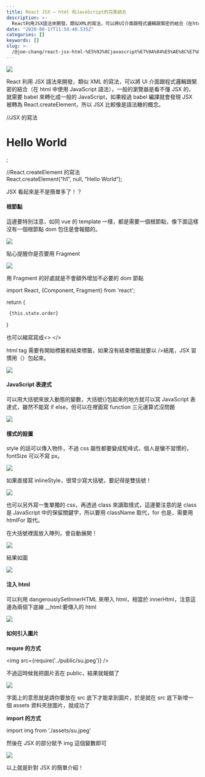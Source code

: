```yaml
---
title: React JSX — html 和JavaScript的完美結合
description: >-
  React利用JSX語法來開發，類似XML的寫法，可以將UI介面跟程式邏輯跟緊密的結合（在html中使用JavaScript語法），一般的瀏覽器是看不懂JSX的，就需要babel來轉化成一般的JavaScript，如果經過babel編譯就會發現JSX被轉為React.create…
date: "2020-08-17T11:58:40.535Z"
categories: []
keywords: []
slug: >-
  /@joe-chang/react-jsx-html-%E5%92%8Cjavascript%E7%9A%84%E5%AE%8C%E7%BE%8E%E7%B5%90%E5%90%88-6994ac94fa2d
---
```


![](./img/1__A0Vfq5KRGuqlq70dLNujuw.jpeg)

React 利用 JSX 語法來開發，類似 XML 的寫法，可以將 UI 介面跟程式邏輯跟緊密的結合（在 html 中使用 JavaScript 語法），一般的瀏覽器是看不懂 JSX 的，就需要 babel 來轉化成一般的 JavaScript，如果經過 babel 編譯就會發現 JSX 被轉為 React.createElement，所以 JSX 比較像是語法糖的概念。

//JSX 的寫法

<h1>Hello World</h1>;

//React.createElement 的寫法  
React.createElement(“h1”, null, “Hello World”);

JSX 看起來是不是簡單多了！？

#### **根節點**

這邊要特別注意，如同 vue 的 template 一樣，都是需要一個根節點，像下面這樣沒有一個根節點 dom 包住是會報錯的。

![](./img/1__zYB__xMYC2WnRvFFDlAxC7A.png)

貼心提醒你是否要用 Fragment

![](./img/1__s5v__7oqMLCiMNbV1eBLNSg.png)

用 Fragment 的好處就是不會額外增加不必要的 dom 節點

import React, {Component, Fragment} from 'react';

return (

   <Fragment>

     {this.state.order}

   </Fragment>

)

<Fragment> </Fragment>也可以縮寫寫成<> </>

html tag 需要有開始標籤和結束標籤，如果沒有結束標籤就要以 />結尾，JSX 習慣用（）包起來。

![](./img/1__PA5s__xhL92TkZ9q0oyOw5g.png)

#### JavaScript 表達式

可以用大括號來放入動態的變數，大括號{}包起來的地方就可以寫 JavaScript 表達式，雖然不能寫 if else，但可以在裡面寫 function 三元運算式沒問題

![](./img/1__MbrfkwPnqmWBfZR2__n6JXA.png)

#### 樣式的設置

style 的話可以傳入物件，不過 css 屬性都要變成駝峰式，個人是蠻不習慣的，fontSize 可以不寫 px。

![](./img/1__1j6ygmcPA6v5KPWW1Loedg.png)

如果直接寫 inlineStyle，很常少寫大括號，要記得是雙括號！

![](./img/1__I60bL9sEiKNNQc3t4YPvFQ.png)

也可以另外寫一隻單獨的 css，再透過 class 來讀取樣式，這邊要注意的是 class 是 JavaScript 中的保留關鍵字，所以要用 className 取代，for 也是，需要用 htmlFor 取代。

在大括號裡面放入陣列，會自動展開！

![](./img/1__wMLJpBcj9OvwPqOjduQ4aA.png)

結果如圖

![](./img/1__UCDlwo__l2eWXeNQqAdi1ng.png)

#### 注入 html

可以利用 dangerouslySetInnerHTML 來帶入 html，相當於 innerHtml，注意這邊為兩個下底線 \_\_html:要傳入的 html

![](./img/1__kXVW9__j9CmKgJg0oyt89BA.png)

#### **如何引入圖片**

**requre 的方式**

<img src={require('../public/su.jpeg')} />

不過這時候我把圖片丟在 public，結果就報錯了

![](./img/1__1J3rJYXzS8LyZ67oxi0__Xg.png)

字面上的意思就是請你要放在 src 底下才能拿到圖片，於是就在 src 底下新增一個 assets 資料夾放圖片，就成功了

**import 的方式**

import img from ‘./assets/su.jpeg’

然後在 JSX 的部分賦予 img 這個變數即可

<img src={img} />

以上就是針對 JSX 的簡單介紹！
